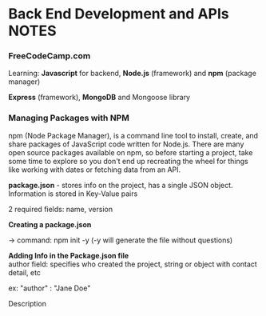 # Back End Development and APIs NOTES
### FreeCodeCamp.com

Learning: **Javascript** for backend, 
**Node.js** (framework) and **npm** (package manager)

**Express** (framework), **MongoDB** and Mongoose library

### Managing Packages with NPM

npm (Node Package Manager), is a command line tool to install, create, and share packages of JavaScript code written for Node.js. There are many open source packages available on npm, so before starting a project, take some time to explore so you don't end up recreating the wheel for things like working with dates or fetching data from an API.

**package.json** - stores info on the project, has a single JSON object. Information is stored in Key-Value pairs

2 required fields: name, version

**Creating a package.json** 

-> command: npm init -y (-y will generate the file without questions)

**Adding Info in the Package.json file**<Br/>
author field: specifies who created the project, string or object with contact detail, etc

ex: "author" : "Jane Doe"

Description
